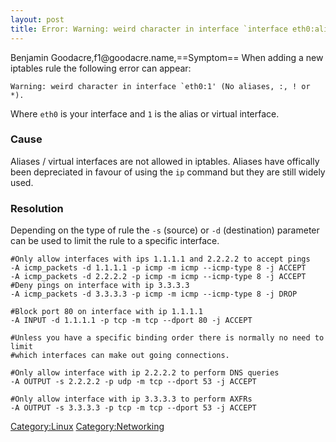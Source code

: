 ```yaml
---
layout: post 
title: Error: Warning: weird character in interface `interface eth0:alias 0' (No aliases
---
```


Benjamin Goodacre,f1\@goodacre.name,==Symptom== When adding a new
iptables rule the following error can appear:

    Warning: weird character in interface `eth0:1' (No aliases, :, ! or *).

Where `eth0` is your interface and `1` is the alias or virtual
interface.

### Cause

Aliases / virtual interfaces are not allowed in iptables. Aliases have
offically been depreciated in favour of using the `ip` command but they
are still widely used.

### Resolution

Depending on the type of rule the `-s` (source) or `-d` (destination)
parameter can be used to limit the rule to a specific interface.

    #Only allow interfaces with ips 1.1.1.1 and 2.2.2.2 to accept pings
    -A icmp_packets -d 1.1.1.1 -p icmp -m icmp --icmp-type 8 -j ACCEPT
    -A icmp_packets -d 2.2.2.2 -p icmp -m icmp --icmp-type 8 -j ACCEPT
    #Deny pings on interface with ip 3.3.3.3
    -A icmp_packets -d 3.3.3.3 -p icmp -m icmp --icmp-type 8 -j DROP

    #Block port 80 on interface with ip 1.1.1.1
    -A INPUT -d 1.1.1.1 -p tcp -m tcp --dport 80 -j ACCEPT

    #Unless you have a specific binding order there is normally no need to limit
    #which interfaces can make out going connections.

    #Only allow interface with ip 2.2.2.2 to perform DNS queries
    -A OUTPUT -s 2.2.2.2 -p udp -m tcp --dport 53 -j ACCEPT

    #Only allow interface with ip 3.3.3.3 to perform AXFRs
    -A OUTPUT -s 3.3.3.3 -p tcp -m tcp --dport 53 -j ACCEPT

[Category:Linux](Category:Linux "wikilink")
[Category:Networking](Category:Networking "wikilink")
